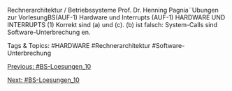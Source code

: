 Rechnerarchitektur / Betriebssysteme
Prof. Dr. Henning Pagnia¨Ubungen zur VorlesungBS(AUF-1) Hardware und Interrupts
(AUF-1) HARDWARE UND INTERRUPTS
(1) Korrekt sind (a) und (c).
(b) ist falsch: System-Calls sind Software-Unterbrechung en.

   Tags & Topics:
   #HARDWARE
   #Rechnerarchitektur
   #Software-Unterbrechung

[Previous: #BS-Loesungen_10](BS-Loesungen_10.md)

[Next: #BS-Loesungen_10](BS-Loesungen_10.md)